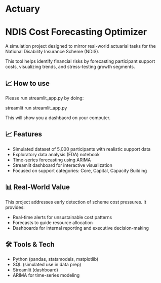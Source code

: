 # Actuary


# NDIS Cost Forecasting Optimizer

A simulation project designed to mirror real-world actuarial tasks for the National Disability Insurance Scheme (NDIS). 

This tool helps identify financial risks by forecasting participant support costs, visualizing trends, and stress-testing growth segments.

## 📈 How to use

Please run streamlit_app.py by doing: 

streamlit run streamlit_app.py

This will show you a dashbaord on your computer.

## 📈 Features

- Simulated dataset of 5,000 participants with realistic support data
- Exploratory data analysis (EDA) notebook
- Time-series forecasting using ARIMA
- Streamlit dashboard for interactive visualization
- Focused on support categories: Core, Capital, Capacity Building

## 📊 Real-World Value

This project addresses early detection of scheme cost pressures. It provides:

- Real-time alerts for unsustainable cost patterns
- Forecasts to guide resource allocation
- Dashboards for internal reporting and executive decision-making

## 🛠️ Tools & Tech

- Python (pandas, statsmodels, matplotlib)
- SQL (simulated use in data prep)
- Streamlit (dashboard)
- ARIMA for time-series modeling
